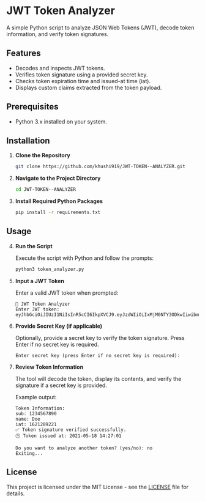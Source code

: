 
# JWT Token Analyzer

A simple Python script to analyze JSON Web Tokens (JWT), decode token information, and verify token signatures.

## Features

- Decodes and inspects JWT tokens.
- Verifies token signature using a provided secret key.
- Checks token expiration time and issued-at time (iat).
- Displays custom claims extracted from the token payload.

## Prerequisites

- Python 3.x installed on your system.
  
## Installation

1. **Clone the Repository**

   ```bash
   git clone https://github.com/khushi919/JWT-TOKEN--ANALYZER.git
   ```
   
2. **Navigate to the Project Directory**

   ```bash
   cd JWT-TOKEN--ANALYZER
   ```
   
3. **Install Required Python Packages**

   ```bash
   pip install -r requirements.txt
   ```
   

## Usage

4. **Run the Script**

   Execute the script with Python and follow the prompts:

   ```bash
   python3 token_analyzer.py
   ```

5. **Input a JWT Token**

   Enter a valid JWT token when prompted:

   ```plaintext
   🔐 JWT Token Analyzer
   Enter JWT token: eyJhbGciOiJIUzI1NiIsInR5cCI6IkpXVCJ9.eyJzdWIiOiIxMjM0NTY3ODkwIiwibmFtZSI6IkRvZSIsImlhdCI6MTYyMTI4OTIyMX0.YAvpV5Xzf2bt9lB70tqsYis2Go5ZyZcj86joFbw8vYg
   ```

6. **Provide Secret Key (if applicable)**

   Optionally, provide a secret key to verify the token signature. Press Enter if no secret key is required.

   ```plaintext
   Enter secret key (press Enter if no secret key is required):
   ```

7. **Review Token Information**

   The tool will decode the token, display its contents, and verify the signature if a secret key is provided.

   Example output:
   ```plaintext
   Token Information:
   sub: 1234567890
   name: Doe
   iat: 1621289221
   ✅ Token signature verified successfully.
   🕒 Token issued at: 2021-05-18 14:27:01

   Do you want to analyze another token? (yes/no): no
   Exiting...
   ```

## License

This project is licensed under the MIT License - see the [LICENSE](LICENSE) file for details.
